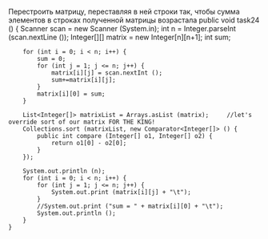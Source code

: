 Перестроить матрицу, переставляя в ней строки так, чтобы сумма элементов в строках полученной матрицы возрастала
public void task24 () {
        Scanner scan = new Scanner (System.in);
        int n = Integer.parseInt (scan.nextLine ());
        Integer[][] matrix = new Integer[n][n+1];
        int sum;

        for (int i = 0; i < n; i++) {
            sum = 0;
            for (int j = 1; j <= n; j++) {
                matrix[i][j] = scan.nextInt ();
                sum+=matrix[i][j];
            }
            matrix[i][0] = sum;
        }

        List<Integer[]> matrixList = Arrays.asList (matrix);     //let's override sort of our matrix FOR THE KING!
        Collections.sort (matrixList, new Comparator<Integer[]> () {
            public int compare (Integer[] o1, Integer[] o2) {
                return o1[0] - o2[0];
            }
        });

        System.out.println (n);
        for (int i = 0; i < n; i++) {
            for (int j = 1; j <= n; j++) {
                System.out.print (matrix[i][j] + "\t");
            }
            //System.out.print ("sum = " + matrix[i][0] + "\t");
            System.out.println ();
        }
    }

